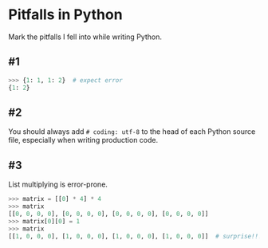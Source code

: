 # Pitfalls in Python
Mark the pitfalls I fell into while writing Python.

## #1
```python
>>> {1: 1, 1: 2}  # expect error
{1: 2}
```

## #2
You should always add `# coding: utf-8` to the head of each Python source file, especially when writing production code.

## #3
List multiplying is error-prone.
```python
>>> matrix = [[0] * 4] * 4
>>> matrix
[[0, 0, 0, 0], [0, 0, 0, 0], [0, 0, 0, 0], [0, 0, 0, 0]]
>>> matrix[0][0] = 1
>>> matrix
[[1, 0, 0, 0], [1, 0, 0, 0], [1, 0, 0, 0], [1, 0, 0, 0]]  # surprise!!!
```

